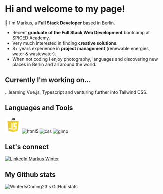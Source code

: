 <!--### Hi there 👋


**WinterIsCoding23/WinterIsCoding23** is a ✨ _special_ ✨ repository because its `README.md` (this file) appears on your GitHub profile.

Here are some ideas to get you started:

- 🔭 I’m currently working on ...
- 🌱 I’m currently learning ...
- 👯 I’m looking to collaborate on ...
- 🤔 I’m looking for help with ...
- 💬 Ask me about ...
- 📫 How to reach me: ...
- 😄 Pronouns: ...
- ⚡ Fun fact: ...
-->

# Hi and welcome to my page!
💬 I'm Markus, a **Full Stack Developer** based in Berlin.
  - Recent **graduate of the Full Stack Web Development** bootcamp at SPICED Academy. 
  - Very much interested in finding **creative solutions**.
  - 8+ years experience in **project management** (renewable energies, water & wastewater). 
  - When not coding I enjoy photography, languages and discovering new places in Berlin and all around the world.

## Currently I'm working on...
...learning Vue.js, Typescript and venturing further into Tailwind CSS.

## Languages and Tools
<div align="left"> <img src="https://github.com/WinterIsCoding23/WinterIsCoding23/blob/main/javascript-logo.png" alt="javascript" width="50" height="50"/>
<img src="https://upload.wikimedia.org/wikipedia/commons/6/61/HTML5_logo_and_wordmark.svg" alt="html5" width="50" height="50"/> <img src="https://upload.wikimedia.org/wikipedia/commons/d/d5/CSS3_logo_and_wordmark.svg" alt="css" width="50" height="50"/>   
<img src="https://upload.wikimedia.org/wikipedia/commons/4/45/The_GIMP_icon_-_gnome.svg" alt="gimp" width="50" height="50" /></div>

## Let's connect
<a href="https://www.linkedin.com/in/markus-winter-78419079/" target="_blank"><img src="https://upload.wikimedia.org/wikipedia/commons/c/ca/LinkedIn_logo_initials.png" alt="LinkedIn Markus Winter" height="40" width="40"></a>

## My Github stats
![WinterIsCoding23's GitHub stats](https://github-readme-stats.vercel.app/api?username=WinterIsCoding23&show_icons=true&theme=gruvbox)

